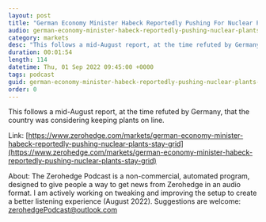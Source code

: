 ```yaml
---
layout: post
title: "German Economy Minister Habeck Reportedly Pushing For Nuclear Plants To Stay On Grid"
audio: german-economy-minister-habeck-reportedly-pushing-nuclear-plants-stay-grid-0
category: markets
desc: "This follows a mid-August report, at the time refuted by Germany, that the country was considering keeping plants on line."
duration: 00:01:54
length: 114
datetime: Thu, 01 Sep 2022 09:45:00 +0000
tags: podcast
guid: german-economy-minister-habeck-reportedly-pushing-nuclear-plants-stay-grid-0
order: 0
---
```

This follows a mid-August report, at the time refuted by Germany, that the country was considering keeping plants on line.

Link: [https://www.zerohedge.com/markets/german-economy-minister-habeck-reportedly-pushing-nuclear-plants-stay-grid](https://www.zerohedge.com/markets/german-economy-minister-habeck-reportedly-pushing-nuclear-plants-stay-grid)

About: The Zerohedge Podcast is a non-commercial, automated program, designed to give people a way to get news from Zerohedge in an audio format.  I am actively working on tweaking and improving the setup to create a better listening experience (August 2022).  Suggestions are welcome: [zerohedgePodcast@outlook.com](mailto:zerohedgePodcast@outlook.com)